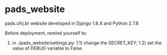 # pads_website
pads.ufrj.br website developed in Django 1.8.4 and Python 2.7.8

Before deployment, remind yourself to:
1) in ./pads_website/settings.py:
    1.1) change the SECRET_KEY;
    1.2) set the value of DEBUG variable to False.
